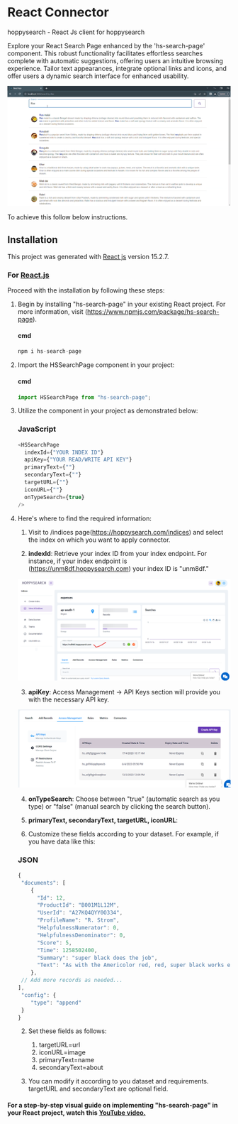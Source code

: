 # React Connector

hoppysearch - React Js client for hoppysearch

Explore your React Search Page enhanced by the 'hs-search-page' component. This robust functionality facilitates effortless searches complete with automatic suggestions, offering users an intuitive browsing experience. Tailor text appearances, integrate optional links and icons, and offer users a dynamic search interface for enhanced usability.

![alt text](hs-searchpage-react/img/img1.png)

To achieve this follow below instructions.

## Installation

This project was generated with [React js](https://react.dev/learn/start-a-new-react-project) version 15.2.7.

### For [React.js](https://react.dev/learn/start-a-new-react-project)

Proceed with the installation by following these steps:

1. Begin by installing "hs-search-page" in your existing React project. For more information, visit (https://www.npmjs.com/package/hs-search-page).

    #### cmd

    ```Javascript
    npm i hs-search-page
    ```

2. Import the HSSearchPage component in your project:

    #### cmd

    ```javascript
    import HSSearchPage from "hs-search-page";
    ```

3. Utilize the component in your project as demonstrated below:

    ### JavaScript
    ```javascript
    <HSSearchPage
      indexId={"YOUR INDEX ID"}    
      apiKey={"YOUR READ/WRITE API KEY"}   
      primaryText={""}    
      secondaryText={""}    
      targetURL={""}    
      iconURL={""}    
      onTypeSearch={true}
    />
    ```

4. Here's where to find the required information:

   1. Visit to /indices page(https://hoppysearch.com/indices) and select the index on which you want to apply connector.
   
   2. **indexId**: Retrieve your index ID from your index endpoint. For instance, if your index endpoint is (https://unm8df.hoppysearch.com) your index ID is "unm8df."

    ![alt text](hs-searchpage-react/img/img2.png)

   3. **apiKey**: Access Management -> API Keys section will provide you with the necessary API key.

    ![alt text](hs-searchpage-react/img/img3.png)

   4. **onTypeSearch**: Choose between "true" (automatic search as you type) or "false" (manual search by clicking the search button).

   5. **primaryText, secondaryText, targetURL, iconURL**: 
   
    1. Customize these fields according to your dataset. For example, if you have data like this:

    ### JSON

    ```javascript
    {
     "documents": [
        {
          "Id": 12,
          "ProductId": "B001M1L12M",
          "UserId": "A27KQ4QYY0O334",
          "ProfileName": "R. Strom",
          "HelpfulnessNumerator": 0,
          "HelpfulnessDenominator": 0,
          "Score": 5,
          "Time": 1258502400,
          "Summary": "super black does the job",
          "Text": "As with the Americolor red, red, super black works exceptionally well."
        },
     // Add more records as needed...
    ],
     "config": {
        "type": "append"
     }
   }
    ```
    2. Set these fields as follows:

        1. targetURL=url
        2. iconURL=image
        3. primaryText=name
        4. secondaryText=about

    3. You can modify it according to you dataset and requirements. targetURL and secondaryText are optional field.

#### For a step-by-step visual guide on implementing "hs-search-page" in your React project, watch this [YouTube video.](https://youtu.be/ukECXrxcvm0)


